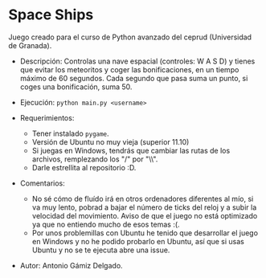 # Space Ships

Juego creado para el curso de Python avanzado del ceprud (Universidad de Granada).

* Descripción: Controlas una nave espacial (controles: W A S D) y tienes que evitar los meteoritos y coger las bonificaciones, en un tiempo máximo de 60 segundos. Cada segundo que pasa suma un punto, si coges una bonificación, suma 50.

* Ejecución: `python main.py <username>`

* Requerimientos:
    * Tener instalado `pygame`.
    * Versión de Ubuntu no muy vieja (superior 11.10)
    * Si juegas en Windows, tendrás que cambiar las rutas de los archivos, remplezando los "/" por "\\\\".
    * Darle estrellita al repositorio :D.

* Comentarios: 
    * No sé cómo de fluído irá en otros ordenadores diferentes al mío, si va muy lento, pobrad a bajar el número de ticks del reloj y a subir la velocidad del movimiento. Aviso de que el juego no está optimizado ya que no entiendo mucho de esos temas :(.
    * Por unos problemillas con Ubuntu he tenido que desarrollar el juego en Windows y no he podido probarlo en Ubuntu, así que si usas Ubuntu y no se te ejecuta abre una issue.

* Autor: Antonio Gámiz Delgado.

